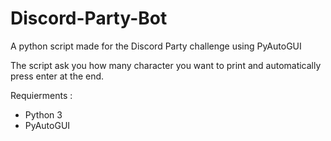 # Discord-Party-Bot
A python script made for the Discord Party challenge using PyAutoGUI

The script ask you how many character you want to print and automatically press enter at the end.

Requierments :
  - Python 3
  - PyAutoGUI
